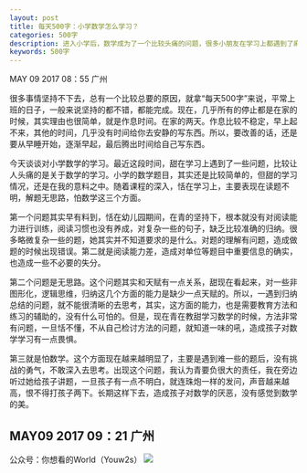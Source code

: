 ```yaml
---
layout: post
title: 每天500字：小学数学怎么学习？
categories: 500字
description: 进入小学后，数学成为了一个比较头痛的问题，很多小朋友在学习上都遇到了麻烦，家长的讲解也不得要求，到底应该怎么样辅导孩子数学呢？
keywords: 500字
---
```


MAY 09 2017  08：55 广州

很多事情坚持不下去，总有一个比较总要的原因，就拿“每天500字”来说，平常上班的日子，一般来说坚持的都不错，都能完成。现在，几乎所有的停止都是在家的时候，其实理由也很简单，就是作息时间。在家的两天。作息比较不稳定，早上起不来，其他的时间，几乎没有时间给你去安静的写东西。所以，要改善的话，还是要从早睡开始，逐渐早起，最后腾出时间给自己写东西。

今天谈谈对小学数学的学习。最近这段时间，甜在学习上遇到了一些问题，比较让人头痛的是关于数学的学习。小学的数学题目，其实还是比较简单的，但甜的学习情况，还是在我的意料之中。随着课程的深入，恬在学习上，主要表现在读题不明，解题无思路，怕数学这三个方面。

第一个问题其实早有料到，恬在幼儿园期间，在青的坚持下，根本就没有对阅读能力进行训练，阅读习惯也没有养成，对复杂一些的句子，缺乏比较准确的归纳。很多略微复杂一些的题，她其实并不知道要求的是什么。对题的理解有问题，造成做题的时候出现错误。第二就是阅读能力差，造成对单位等题目中重要信息的确实，也造成一些不必要的失分。

第二个问题是无思路。这个问题其实和天赋有一点关系，甜现在看起来，对一些非图形化，逻辑思维，归纳这几个方面的能力是缺少一点天赋的。所以，一遇到归纳总结的问题，就不能很清晰的去思考，其实，这方面的能力，也是需要教育方法和练习的辅助的，没有什么可怕的。但是，现在青在教甜学习数学的时候，方法非常有问题，一旦恬不懂，不从自己检讨方法的问题，就知道一味的吼，造成孩子对数学学习有一点畏惧。

第三就是怕数学。这个方面现在越来越明显了，主要是遇到难一些的题后，没有挑战的勇气，不敢深入去思考。出现这个问题，我认为青要负很大的责任，我在旁边听过她给孩子讲题，一旦孩子有一点不明白，就连珠炮一样的发问，声音越来越高，恨不得打孩子两下。长期这样下去，造成孩子对数学的厌恶，没有感觉到数学的美。



MAY09 2017  09：21 广州
---- 
公众号：你想看的World（Youw2s）
![][image-1]

[image-1]:	http://upload-images.jianshu.io/upload_images/3342594-dca1f89eba3e50ca.jpg?imageMogr2/auto-orient/strip%7CimageView2/2/w/1240